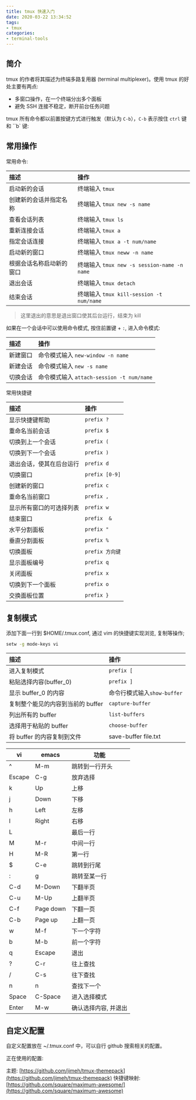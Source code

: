 ```yaml
---
title: tmux 快速入门
date: 2020-03-22 13:34:52
tags:
- tmux
categories:
- terminal-tools
---
```


## 简介 

tmux 的作者将其描述为终端多路复用器 (terminal multiplexer)。使用 tmux 的好处主要有两点:

- 多窗口操作，在一个终端分出多个面板
- 避免 SSH 连接不稳定，断开前台任务问题

tmux 所有命令都以前置按键方式进行触发（默认为 `C-b`），`C-b` 表示按住 `ctrl` 键和 ``b` 键:


## 常用操作


常用命令:

| 描述 | 操作 |
|:---|:---|
|启动新的会话| 终端输入 `tmux` |
|创建新的会话并指定名称|终端输入 `tmux new -s name`|
|查看会话列表|终端输入 `tmux ls`|
|重新连接会话|终端输入 `tmux a`|
|指定会话连接|终端输入 `tmux a -t num/name`|
|启动新的窗口|终端输入 `tmux neww -n name`|
|根据会话名称启动新的窗口|终端输入 `tmux new -s session-name -n name`|
|退出会话|终端输入 `tmux detach`|
|结束会话|终端输入 `tmux kill-session -t num/name`|


> 这里退出的意思是退出窗口使其后台运行，结束为 kill

如果在一个会话中可以使用命令模式, 按住前置键 + `:`, 进入命令模式:

| 描述 | 操作 |
|:---|:---|
|新建窗口|命令模式输入 `new-window -n name`|
|新建会话|命令模式输入 `new -s name`|
|切换会话|命令模式输入 `attach-session -t num/name`|


常用快捷键

| 描述 | 操作 |
|:---|:---|
|显示快捷键帮助|`prefix ?`|
|重命名当前会话|`prefix $`|
|切换到上一个会话|`prefix (`|
|切换到下一个会话|`prefix )`|
|退出会话，使其在后台运行|`prefix d`|
|切换窗口|`prefix [0-9]`|
|创建新的窗口|`prefix c`|
|重命名当前窗口|`prefix ,`|
|显示所有窗口的可选择列表|`prefix w`|
|结束窗口|`prefix  &`|
|水平分割面板|`prefix "`|
|垂直分割面板|`prefix %`|
|切换面板|`prefix 方向键`|
|显示面板编号|`prefix q`|
|关闭面板|`prefix x`|
|切换到下一个面板|`prefix o`|
|交换面板位置|`prefix }`|


## 复制模式

添加下面一行到 $HOME/.tmux.conf, 通过 vim 的快捷键实现浏览, 复制等操作;

```bash
setw -g mode-keys vi
```

| 描述 | 操作 |
|:---|:---|
|进入复制模式|`prefix [`|
|粘贴选择内容(buffer_0)|`prefix ]`|
|显示 buffer_0 的内容|命令行模式输入`show-buffer`|
|复制整个能见的内容到当前的 buffer|`capture-buffer`|
|列出所有的 buffer|`list-buffers`|
|选择用于粘贴的 buffer|`choose-buffer`|
|将 buffer 的内容复制到文件|save-buffer file.txt|

| vi     | emacs     | 功能                 |
| ------ | --------- | ---                  |
| ^      | M-m       | 跳转到一行开头       |
| Escape | C-g       | 放弃选择             |
| k      | Up        | 上移                 |
| j      | Down      | 下移                 |
| h      | Left      | 左移                 |
| l      | Right     | 右移                 |
| L      |           | 最后一行             |
| M      | M-r       | 中间一行             |
| H      | M-R       | 第一行               |
| $      | C-e       | 跳转到行尾           |
| :      | g         | 跳转至某一行         |
| C-d    | M-Down    | 下翻半页             |
| C-u    | M-Up      | 上翻半页             |
| C-f    | Page down | 下翻一页             |
| C-b    | Page up   | 上翻一页             |
| w      | M-f       | 下一个字符           |
| b      | M-b       | 前一个字符           |
| q      | Escape    | 退出                 |
| ?      | C-r       | 往上查找             |
| /      | C-s       | 往下查找             |
| n      | n         | 查找下一个           |
| Space  | C-Space   | 进入选择模式         |
| Enter  | M-w       | 确认选择内容, 并退出 |

## 自定义配置

自定义配置放在 ~/.tmux.conf 中，可以自行 github 搜索相关的配置。

正在使用的配置:

主题: [https://github.com/jimeh/tmux-themepack](https://github.com/jimeh/tmux-themepack)
快捷键映射: [https://github.com/square/maximum-awesome/](https://github.com/square/maximum-awesome)
